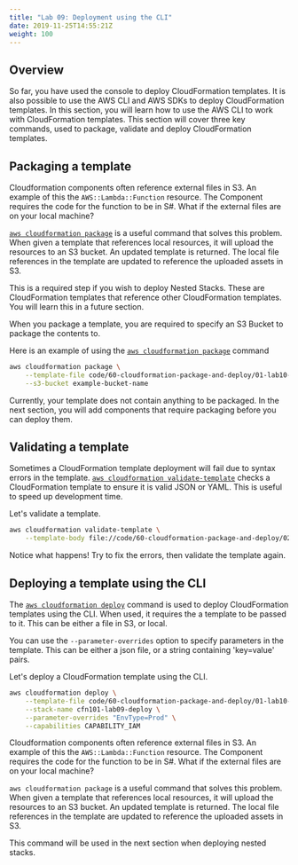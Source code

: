 ```yaml
---
title: "Lab 09: Deployment using the CLI"
date: 2019-11-25T14:55:21Z
weight: 100
---
```


## Overview

So far, you have used the console to deploy CloudFormation templates. It is also possible to use the AWS CLI and AWS SDKs to deploy CloudFormation templates. In this section, you will learn how to use the AWS CLI to work with CloudFormation templates.
This section will cover three key commands, used to package, validate and deploy CloudFormation templates.

## Packaging a template

Cloudformation components often reference external files in S3. An example of this the `AWS::Lambda::Function` resource. The Component requires the code for the function to be in S#. What if the external files are on your local machine?

[`aws cloudformation package`](https://docs.aws.amazon.com/cli/latest/reference/cloudformation/package.html) is a useful command that solves this problem. When given a template that references local resources, it will upload the resources to an S3 bucket. An updated template is returned. The local file references in the template are updated to reference the uploaded assets in S3.

This is a required step if you wish to deploy Nested Stacks. These are CloudFormation templates that reference other CloudFormation templates. You will learn this in a future section.

When you package a template, you are required to specify an S3 Bucket to package the contents to.

Here is an example of using the [`aws cloudformation package`](https://docs.aws.amazon.com/cli/latest/reference/cloudformation/package.html) command

```bash
aws cloudformation package \
    --template-file code/60-cloudformation-package-and-deploy/01-lab10-deploy.yaml \
    --s3-bucket example-bucket-name
```

Currently, your template  does not contain anything to be packaged. In the next section, you will add components that require packaging before you can deploy them.

## Validating a template

Sometimes a CloudFormation template deployment will fail due to syntax errors in the template.
[`aws cloudformation validate-template`](https://docs.aws.amazon.com/cli/latest/reference/cloudformation/validate-template.html) checks a CloudFormation template to ensure it is valid JSON or YAML. This is useful to speed up development time. 

Let's validate a template.

```bash
aws cloudformation validate-template \
    --template-body file://code/60-cloudformation-package-and-deploy/02-lab10-bad-template.yaml
```

Notice what happens! Try to fix the errors, then validate the template again.

## Deploying a template using the CLI

The [`aws cloudformation deploy`](https://docs.aws.amazon.com/cli/latest/reference/cloudformation/deploy/index.html) command is used to deploy CloudFormation templates using the CLI.
When used, it requires the a template to be passed to it. This can be either a file in S3, or local.

You can use the `--parameter-overrides` option to specify parameters in the template. This can be either a json file, or a string containing 'key=value' pairs.

Let's deploy a CloudFormation template using the CLI.

```bash
aws cloudformation deploy \
    --template-file code/60-cloudformation-package-and-deploy/01-lab10-deploy.yaml \
    --stack-name cfn101-lab09-deploy \
    --parameter-overrides "EnvType=Prod" \
    --capabilities CAPABILITY_IAM
```


Cloudformation components often reference external files in S3. An example of this the `AWS::Lambda::Function` resource. The Component requires the code for the function to be in S#. What if the external files are on your local machine?

`aws cloudformation package` is a useful command that solves this problem. When given a template that references local resources, it will upload the resources to an S3 bucket. An updated template is returned. The local file references in the template are updated to reference the uploaded assets in S3.

This command will be used in the next section when deploying nested stacks.



